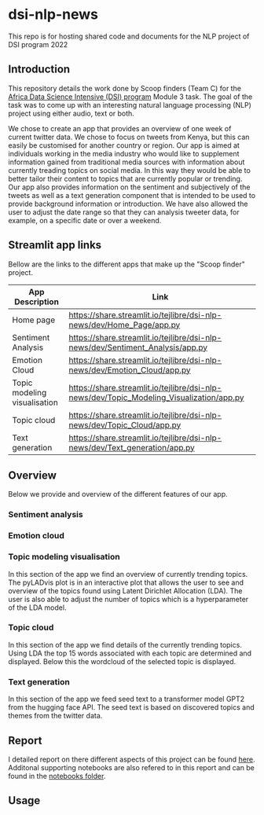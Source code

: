 # dsi-nlp-news
This repo is for hosting shared code and documents for the NLP project of DSI program 2022

## Introduction  
This repository details the work done by Scoop finders (Team C) for the [Africa Data Science Intensive (DSI) program](http://dsi-program.com/) Module 3 task. The goal of the task was to come up with an interesting natural language processing (NLP) project using either audio, text or both. 

We chose to create an app that provides an overview of one week of current twitter data. We chose to focus on tweets from Kenya, but this can easily be customised for another country or region. Our app is aimed at individuals working in the media industry who would like to supplement information gained from traditional media sources with information about currently treading topics on social media. In this way they would be able to better tailor their content to topics that are currently popular or trending. Our app also provides information on the sentiment and subjectively of the tweets as well as a text generation component that is intended to be used to provide background information or introduction. We have also allowed the user to adjust the date range so that they can analysis tweeter data, for example, on a specific date or over a weekend. 

## Streamlit app links

Bellow are the links to the different apps that make up the "Scoop finder" project. 

| App Description | Link |
|---|---|
| Home page | https://share.streamlit.io/tejlibre/dsi-nlp-news/dev/Home_Page/app.py |
| Sentiment Analysis |   https://share.streamlit.io/tejlibre/dsi-nlp-news/dev/Sentiment_Analysis/app.py |
| Emotion Cloud |   https://share.streamlit.io/tejlibre/dsi-nlp-news/dev/Emotion_Cloud/app.py |
| Topic modeling visualisation |   https://share.streamlit.io/tejlibre/dsi-nlp-news/dev/Topic_Modeling_Visualization/app.py |
| Topic cloud |    https://share.streamlit.io/tejlibre/dsi-nlp-news/dev/Topic_Cloud/app.py|
|  Text generation |  https://share.streamlit.io/tejlibre/dsi-nlp-news/dev/Text_generation/app.py |

## Overview
Below we provide and overview of the different features of our app. 

### Sentiment analysis

### Emotion cloud

### Topic modeling visualisation
In this section of the app we find an overview of currently trending topics. The pyLADvis plot is in an interactive plot that allows the user to see and overview of the topics found using Latent Dirichlet Allocation (LDA). The user is also able to adjust the number of topics which is a hyperparameter of the LDA model.

### Topic cloud
In this section of the app we find details of the currently trending topics. Using LDA the top 15 words associated with each topic are determined and displayed. Below this the wordcloud of the selected topic is displayed.


### Text generation

In this section of the app we feed seed text to a transformer model GPT2 from the hugging face API. The seed text is based on discovered topics and themes from the twitter data.

## Report
I detailed report on there different aspects of this project can be found [here](https://github.com/tejlibre/dsi-nlp-news/blob/dev/Notebooks/Final%20Report.ipynb). Additonal supporting notebooks are also refered to in this report and can be found in the [notebooks folder](https://github.com/tejlibre/dsi-nlp-news/tree/dev/Notebooks). 

## Usage
